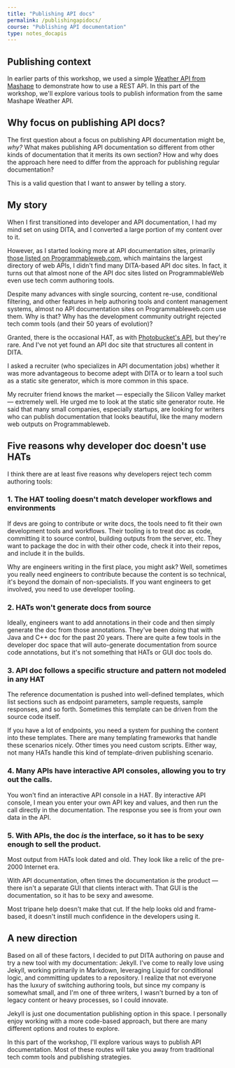 ```yaml
---
title: "Publishing API docs"
permalink: /publishingapidocs/
course: "Publishing API documentation"
type: notes_docapis
---
```


## Publishing context

In earlier parts of this workshop, we used a simple [Weather API from Mashape](https://www.mashape.com/fyhao/weather-13) to demonstrate how to use a REST API. In this part of the workshop, we'll explore various tools to publish information from the same Mashape Weather API. 

## Why focus on publishing API docs?
The first question about a focus on publishing API documentation might be, *why?* What makes publishing API documentation so different from other kinds of documentation that it merits its own section? How and why does the approach here need to differ from the approach for publishing regular documentation? 

This is a valid question that I want to answer by telling a story.

## My story

When I first transitioned into developer and API documentation, I had my mind set on using DITA, and I converted a large portion of my content over to it. 

However, as I started looking more at API documentation sites, primarily [those listed on Programmableweb.com](http://www.programmableweb.com/apis/directory), which maintains the largest directory of web APIs, I didn't find many DITA-based API doc sites. In fact, it turns out that almost none of the API doc sites listed on ProgrammableWeb even use tech comm authoring tools.

Despite many advances with single sourcing, content re-use, conditional filtering, and other features in help authoring tools and content management systems, almost no API documentation sites on Programmableweb.com use them. Why is that? Why has the development community outright rejected tech comm tools (and their 50 years of evolution)?

Granted, there is the occasional HAT, as with [Photobucket's API](https://pic.photobucket.com/dev_help/WebHelpPublic/Content/PB%20API%20Introduction.htm), but they're rare. And I've not yet found an API doc site that structures all content in DITA.

I asked a recruiter (who specializes in API documentation jobs) whether it was more advantageous to become adept with DITA or to learn a tool such as a static site generator, which is more common in this space. 

My recruiter friend knows the market &mdash; especially the Silicon Valley market &mdash; extremely well. He urged me to look at the static site generator route. He said that many small companies, especially startups, are looking for writers who can publish documentation that looks beautiful, like the many modern web outputs on Programmableweb.

## Five reasons why developer doc doesn't use HATs

I think there are at least five reasons why developers reject tech comm authoring tools: 

### 1. The HAT tooling doesn't match developer workflows and environments

If devs are going to contribute or write docs, the tools need to fit their own development tools and workflows. Their tooling is to treat doc as code, committing it to source control, building outputs from the server, etc. They want to package the doc in with their other code, check it into their repos, and include it in the builds. 

Why are engineers writing in the first place, you might ask? Well, sometimes you really need engineers to contribute because the content is so technical, it's beyond the domain of non-specialists. If you want engineers to get involved, you need to use developer tooling. 

### 2. HATs won't generate docs from source

Ideally, engineers want to add annotations in their code and then simply generate the doc from those annotations. They've been doing that with Java and C++ doc for the past 20 years. There are quite a few tools in the developer doc space that will auto-generate documentation from source code annotations, but it's not something that HATs or GUI doc tools do.

### 3. API doc follows a specific structure and pattern not modeled in any HAT

The reference documentation is pushed into well-defined templates, which list sections such as endpoint parameters, sample requests, sample responses, and so forth. Sometimes this template can be driven from the source code itself. 

If you have a lot of endpoints, you need a system for pushing the content into these templates. There are many templating frameworks that handle these scenarios nicely. Other times you need custom scripts. Either way, not many HATs handle this kind of template-driven publishing scenario.

### 4. Many APIs have interactive API consoles, allowing you to try out the calls. 

You won't find an interactive API console in a HAT. By interactive API console, I mean you enter your own API key and values, and then run the call directly in the documentation. The response you see is from your own data in the API.

### 5. With APIs, the doc *is* the interface, so it has to be sexy enough to sell the product. 

Most output from HATs look dated and old. They look like a relic of the pre-2000 Internet era. 

With API documentation, often times the documentation *is* the product &mdash; there isn't a separate GUI that clients interact with. That GUI is the documentation, so it has to be sexy and awesome. 

Most tripane help doesn't make that cut. If the help looks old and frame-based, it doesn't instill much confidence in the developers using it.

## A new direction

Based on all of these factors, I decided to put DITA authoring on pause and try a new tool with my documentation: Jekyll. I've come to really love using Jekyll, working primarily in Markdown, leveraging Liquid for conditional logic, and committing updates to a repository. I realize that not everyone has the luxury of switching authoring tools, but since my company is somewhat small, and I'm one of three writers, I wasn't burned by a ton of legacy content or heavy processes, so I could innovate.

Jekyll is just one documentation publishing option in this space. I personally enjoy working with a more code-based approach, but there are many different options and routes to explore.

In this part of the workshop, I'll explore various ways to publish API documentation. Most of these routes will take you away from traditional tech comm tools and publishing strategies. 


